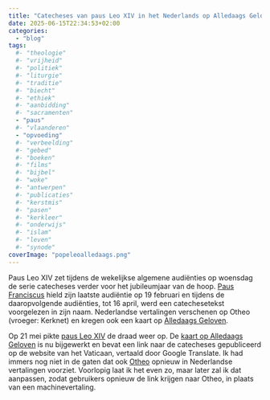 ```yaml
---
title: "Catecheses van paus Leo XIV in het Nederlands op Alledaags Geloven"
date: 2025-06-15T22:34:53+02:00
categories: 
  - "blog"
tags:
  #- "theologie"
  #- "vrijheid"
  #- "politiek"
  #- "liturgie"
  #- "traditie"
  #- "biecht"
  #- "ethiek"
  #- "aanbidding"
  #- "sacramenten"
  - "paus"
  #- "vlaanderen"
  - "opvoeding"
  #- "verbeelding"
  #- "gebed"
  #- "boeken"
  #- "films"
  #- "bijbel"
  #- "woke"
  #- "antwerpen"
  #- "publicaties"
  #- "kerstmis"
  #- "pasen"
  #- "kerkleer"
  #- "onderwijs"
  #- "islam"
  #- "leven"
  #- "synode"
coverImage: "popeleoalledaags.png"
---
```


Paus Leo XIV zet tijdens de wekelijkse algemene audiënties op woensdag de serie catecheses verder voor het jubileumjaar van de hoop. [Paus Franciscus](https://www.vatican.va/content/francesco/en/audiences/2025.index.html) hield zijn laatste audiëntie op 19 februari en tijdens de daaropvolgende audiënties, tot 16 april, werd een catechesetekst voorgelezen in zijn naam. Nederlandse vertalingen verschenen op Otheo (vroeger: Kerknet) en kregen ook een kaart op [Alledaags Geloven](https://alledaags.gelovenleren.net/).

Op 21 mei pikte [paus Leo XIV](https://www.vatican.va/content/leo-xiv/en/audiences/2025.index.html) de draad weer op. De [kaart op Alledaags Geloven](https://alledaags.gelovenleren.net/link/MTE3MDcyNDU0NTE0MDc3) is nu bijgewerkt en bevat een link naar de catecheses gepubliceerd op de website van het Vaticaan, vertaald door Google Translate. Ik had immers nog niet in de gaten dat ook [Otheo](https://www.otheo.be/paus-leo-xiv-artikels) opnieuw in Nederlandse vertalingen voorziet. Voorlopig laat ik het even zo, maar later zal ik dat aanpassen, zodat gebruikers opnieuw de link krijgen naar Otheo, in plaats van een machinevertaling.
